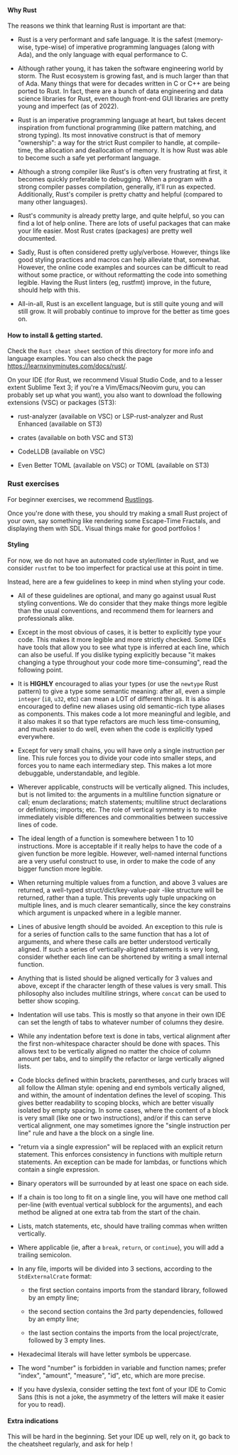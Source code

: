 #### Why Rust

The reasons we think that learning Rust is important are that:

   - Rust is a very performant and safe language. It is the safest (memory-wise, type-wise) of imperative programming languages (along with Ada), and the only language with equal performance to C.

   - Although rather young, it has taken the software engineering world by storm. The Rust ecosystem is growing fast, and is much larger than that of Ada. Many things that were for decades written in C or C++ are being ported to Rust. In fact, there are a bunch of data engineering and data science libraries for Rust, even though front-end GUI libraries are pretty young and imperfect (as of 2022).

   - Rust is an imperative programming language at heart, but takes decent inspiration from functional programming (like pattern matching, and strong typing). Its most innovative construct is that of memory "ownership": a way for the strict Rust compiler to handle, at compile-time, the allocation and deallocation of memory. It is how Rust was able to become such a safe yet performant language.

   - Although a strong compiler like Rust's is often very frustrating at first, it becomes quickly preferable to debugging. When a program with a strong compiler passes compilation, generally, it'll run as expected. Additionally, Rust's compiler is pretty chatty and helpful (compared to many other languages).

   - Rust's community is already pretty large, and quite helpful, so you can find a lot of help online. There are lots of useful packages that can make your life easier. Most Rust crates (packages) are pretty well documented.

   - Sadly, Rust is often considered pretty ugly/verbose. However, things like good styling practices and macros can help alleviate that, somewhat. However, the online code examples and sources can be difficult to read without some practice, or without reformatting the code into something legible. Having the Rust linters (eg, rustfmt) improve, in the future, should help with this.

   - All-in-all, Rust is an excellent language, but is still quite young and will still grow. It will probably continue to improve for the better as time goes on.



#### How to install & getting started.

Check the `Rust cheat sheet` section of this directory for more info and language examples. You can also check the page https://learnxinyminutes.com/docs/rust/.

On your IDE (for Rust, we recommend Visual Studio Code, and to a lesser extent Sublime Text 3; if you're a Vim/Emacs/Neovim guru, you can probably set up what you want), you also want to download the following extensions (VSC) or packages (ST3):

   - rust-analyzer (available on VSC) or LSP-rust-analyzer and Rust Enhanced (available on ST3)

   - crates (available on both VSC and ST3)

   - CodeLLDB (available on VSC)

   - Even Better TOML (available on VSC) or TOML (available on ST3)



### Rust exercises

For beginner exercises, we recommend [Rustlings](https://github.com/rust-lang/rustlings).

Once you're done with these, you should try making a small Rust project of your own, say something like rendering some Escape-Time Fractals, and displaying them with SDL. Visual things make for good portfolios !



#### Styling

For now, we do not have an automated code styler/linter in Rust, and we consider `rustfmt` to be too imperfect for practical use at this point in time.

Instead, here are a few guidelines to keep in mind when styling your code.

   - All of these guidelines are optional, and many go against usual Rust styling conventions. We do consider that they make things more legible than the usual conventions, and recommend them for learners and professionals alike.

   - Except in the most obvious of cases, it is better to explicitly type your code. This makes it more legible and more strictly checked. Some IDEs have tools that allow you to see what type is inferred at each line, which can also be useful. If you dislike typing explicitly because "it makes changing a type throughout your code more time-consuming", read the following point.

   - It is **HIGHLY** encouraged to alias your types (or use the `newtype` Rust pattern) to give a type some semantic meaning: after all, even a simple `integer` (`i8`, `u32`, etc) can mean a LOT of different things. It is also encouraged to define new aliases using old semantic-rich type aliases as components. This makes code a lot more meaningful and legible, and it also makes it so that type refactors are much less time-consuming, and much easier to do well, even when the code is explicitly typed everywhere.

   - Except for very small chains, you will have only a single instruction per line. This rule forces you to divide your code into smaller steps, and forces you to name each intermediary step. This makes a lot more debuggable, understandable, and legible.

   - Wherever applicable, constructs will be vertically aligned. This includes, but is not limited to: the arguments in a multiline function signature or call; enum declarations; match statements; multiline struct declarations or definitions; imports; etc. The role of vertical symmetry is to make immediately visible differences and commonalities between successive lines of code.

   - The ideal length of a function is somewhere between 1 to 10 instructions. More is acceptable if it really helps to have the code of a given function be more legible. However, well-named internal functions are a very useful construct to use, in order to make the code of any bigger function more legible.

   - When returning multiple values from a function, and above 3 values are returned, a well-typed struct/dict/key-value-pair -like structure will be returned, rather than a tuple. This prevents ugly tuple unpacking on multiple lines, and is much clearer semantically, since the key constrains which argument is unpacked where in a legible manner.

   - Lines of abusive length should be avoided. An exception to this rule is for a series of function calls to the same function that has a lot of arguments, and where these calls are better understood vertically aligned. If such a series of vertically-aligned statements is very long, consider whether each line can be shortened by writing a small internal function.

   - Anything that is listed should be aligned vertically for 3 values and above, except if the character length of these values is very small. This philosophy also includes multiline strings, where `concat` can be used to better show scoping. 

   - Indentation will use tabs. This is mostly so that anyone in their own IDE can set the length of tabs to whatever number of columns they desire.

   - While any indentation before text is done in tabs, vertical alignment after the first non-whitespace character should be done with spaces. This allows text to be vertically aligned no matter the choice of column amount per tabs, and to simplify the refactor or large vertically aligned lists.

   - Code blocks defined within brackets, parentheses, and curly braces will all follow the Allman style: opening and end symbols vertically aligned, and within, the amount of indentation defines the level of scoping. This gives better readability to scoping blocks, which are better visually isolated by empty spacing. In some cases, where the content of a block is very small (like one or two instructions), and/or if this can serve vertical alignment, one may sometimes ignore the "single instruction per line" rule and have a the block on a single line.

   - "return via a single expression" will be replaced with an explicit return statement. This enforces consistency in functions with multiple return statements. An exception can be made for lambdas, or functions which contain a single expression.

   - Binary operators will be surrounded by at least one space on each side.

   - If a chain is too long to fit on a single line, you will have one method call per-line (with eventual vertical subblock for the arguments), and each method be aligned at one extra tab from the start of the chain.

   - Lists, match statements, etc, should have trailing commas when written vertically.

   - Where applicable (ie, after a `break`, `return`, or `continue`), you will add a trailing semicolon.

   - In any file, imports will be divided into 3 sections, according to the `StdExternalCrate` format:

      - the first section contains imports from the standard library, followed by an empty line;

      - the second section contains the 3rd party dependencies, followed by an empty line;

      - the last section contains the imports from the local project/crate, followed by 3 empty lines.

   - Hexadecimal literals will have letter symbols be uppercase.

   - The word "number" is forbidden in variable and function names; prefer "index", "amount", "measure", "id", etc, which are more precise.

   - If you have dyslexia, consider setting the text font of your IDE to Comic Sans (this is not a joke, the asymmetry of the letters will make it easier for you to read).



#### Extra indications

This will be hard in the beginning. Set your IDE up well, rely on it, go back to the cheatsheet regularly, and ask for help !
